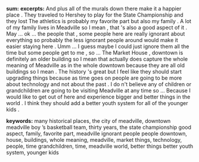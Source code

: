 **sum:**
**excerpts:**
And plus all of the murals down there make it a happier place .
They traveled to Hershey to play for the State Championship and they lost
The athletics is probably my favorite part but also my family . A lot of my family lives in Meadville so I mean , that 's also a good aspect of it .
May ... ok ... the people that , some people here are really ignorant about everything so probably the less ignorant people around would make it easier staying here .
Umm ... I guess maybe I could just ignore them all the time but some people get to me , so ...
The Market House , downtown is definitely an older building so I mean that actually does capture the whole meaning of Meadville as in the whole downtown because they are all old buildings so I mean .
The history 's great but I feel like they should start upgrading things because as time goes on people are going to be more about technology and not about the past .
I do n't believe any of children or grandchildren are going to be visiting Meadville at any time so ...
Because I would like to get out of here and experience bigger and better things in the world .
I think they should add a better youth system for all of the younger kids .

**keywords:**
many historical places, the city of meadville, downtown meadville
boy ’s basketball team, thirty years, the state championship
good aspect, family, favorite part, meadville
ignorant people
people
downtown, house, buildings, whole meaning, meadville, market
things, technology, people, time
grandchildren, time, meadville
world, better things
better youth system, younger kids

